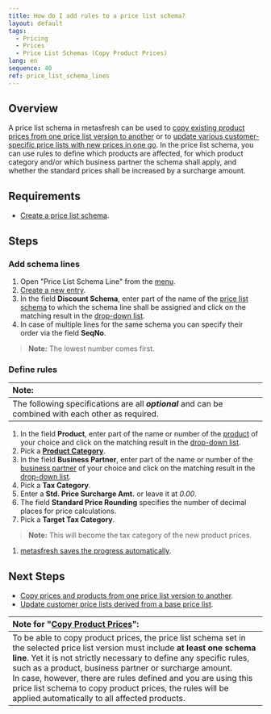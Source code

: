 ```yaml
---
title: How do I add rules to a price list schema?
layout: default
tags:
  - Pricing
  - Prices
  - Price List Schemas (Copy Product Prices)
lang: en
sequence: 40
ref: price_list_schema_lines
---
```


## Overview
A price list schema in metasfresh can be used to [copy existing product prices from one price list version to another](Copy_prices_from_price-list-version) or to [update various customer-specific price lists with new prices in one go](Update_derivative_PLV). In the price list schema, you can use rules to define which products are affected, for which product category and/or which business partner the schema shall apply, and whether the standard prices shall be increased by a surcharge amount.

## Requirements
- [Create a price list schema](Add_price_list_schema).

## Steps

### Add schema lines
1. Open "Price List Schema Line" from the [menu](Menu).
1. [Create a new entry](New_Record_Window).
1. In the field **Discount Schema**, enter part of the name of the [price list schema](Add_price_list_schema) to which the schema line shall be assigned and click on the matching result in the <a href="Keyboard_shortcuts_reference#dropdown" title="Dynamic Search Box (Autocompletion)">drop-down list</a>.
1. In case of multiple lines for the same schema you can specify their order via the field **SeqNo**.
 >**Note:** The lowest number comes first.

### Define rules

| **Note:** |
| :--- |
| The following specifications are all ***optional*** and can be combined with each other as required. |

1. In the field **Product**, enter part of the name or number of the [product](NewProduct) of your choice and click on the matching result in the <a href="Keyboard_shortcuts_reference#dropdown" title="Dynamic Search Box (Autocompletion)">drop-down list</a>.
1. Pick a [**Product Category**](NewProductCategory).
1. In the field **Business Partner**, enter part of the name or number of the [business partner](New_Business_Partner) of your choice and click on the matching result in the <a href="Keyboard_shortcuts_reference#dropdown" title="Dynamic Search Box (Autocompletion)">drop-down list</a>.
1. Pick a **Tax Category**.
1. Enter a **Std. Price Surcharge Amt.** or leave it at *0.00*.
1. The field **Standard Price Rounding** specifies the number of decimal places for price calculations.
1. Pick a **Target Tax Category**.
 >**Note:** This will become the tax category of the new product prices.

1. [metasfresh saves the progress automatically](Saveindicator).

## Next Steps
- [Copy prices and products from one price list version to another](Copy_prices_from_price-list-version).
- [Update customer price lists derived from a base price list](Update_derivative_PLV).

| Note for "[Copy Product Prices](Copy_prices_from_price-list-version)": |
| :--- |
| To be able to copy product prices, the price list schema set in the selected price list version must include **at least one schema line**. Yet it is not strictly necessary to define any specific rules, such as a product, business partner or surcharge amount.<br> In case, however, there are rules defined and you are using this price list schema to copy product prices, the rules will be applied automatically to all affected products. |
